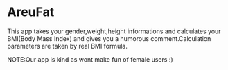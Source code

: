 # AreuFat 

This app takes your gender,weight,height informations and calculates your BMI(Body Mass Index) and gives you a humorous comment.Calculation parameters are taken by real BMI formula.

NOTE:Our app is kind as wont make fun of female users :)
